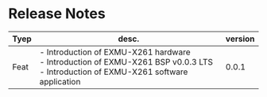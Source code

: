 <!--
 Copyright (c) 2022 Innodisk Crop.
 
 This software is released under the MIT License.
 https://opensource.org/licenses/MIT
-->

# Release Notes

Tyep | desc. | version
--- | --- | ---
Feat | - Introduction of EXMU-X261 hardware<br/> - Introduction of EXMU-X261 BSP v0.0.3 LTS<br/> - Introduction of EXMU-X261 software application | 0.0.1